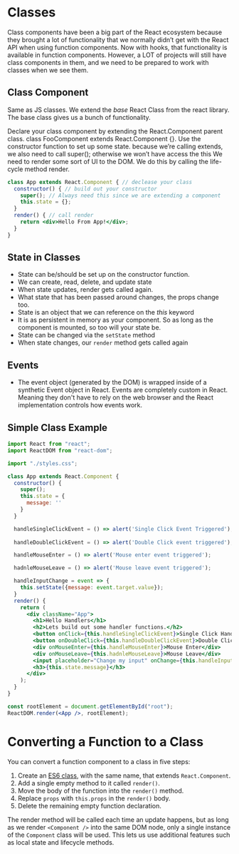 # Classes

Class components have been a big part of the React ecosystem because they brought a lot of functionality that we normally didn’t get with the React API when using function components. Now with hooks, that functionality is available in function components. However, a LOT of projects will still have class components in them, and we need to be prepared to work with classes when we see them.

## Class Component

Same as JS classes. We extend the *base* React Class from the react library. The base class gives us a bunch of functionality. 

Declare your class component by extending the React.Component parent class. class FooComponent extends React.Component {}. Use the constructor function to set up some state. because we’re calling extends, we also need to call super(); otherwise we won’t have access the this We need to render some sort of UI to the DOM. We do this by calling the life-cycle method render.

```jsx
class App extends React.Component { // declease your class
  constructor() { // build out your constructor
    super(); // Always need this since we are extending a component
    this.state = {};
  }
  render() { // call render
    return <div>Hello From App!</div>;
  }
}
```

## State in Classes

- State can be/should be set up on the constructor function.
- We can create, read, delete, and update state
- When state updates, render gets called again.
- What state that has been passed around changes, the props change too.
- State is an object that we can reference on the *this* keyword
- It is as persistent in memory as your component. So as long as the component is mounted, so too will your state be.
- State can be changed via the `setState` method
- When state changes, our `render` method gets called again

## Events

- The event object (generated by the DOM) is wrapped inside of a synthetic Event object in React. Events are completely custom in React. Meaning they don't have to rely on the web browser and the React implementation controls how events work.

## Simple Class Example

```jsx
import React from "react";
import ReactDOM from "react-dom";

import "./styles.css";

class App extends React.Component {
  constructor() {
    super();
    this.state = {
      message: ''
    }
  }

  handleSingleClickEvent = () => alert('Single Click Event Triggered');
  
  handleDoubleClickEvent = () => alert('Double Click event triggered');

  handleMouseEnter = () => alert('Mouse enter event triggered');

  hadnleMouseLeave = () => alert('Mouse leave event triggered');

  handleInputChange = event => {
    this.setState({message: event.target.value});
  }
  render() {
    return (
      <div className="App">
        <h1>Hello Handlers</h1>
        <h2>Lets build out some handler functions.</h2>
        <button onClick={this.handleSingleClickEvent}>Single Click Handler Demo</button>
        <button onDoubleClick={this.handleDoubleClickEvent}>Double Click Handler</button>
        <div onMouseEnter={this.handleMouseEnter}>Mouse Enter</div>
        <div onMouseLeave={this.hadnleMouseLeave}>Mouse Leave</div>
        <input placeholder="Change my input" onChange={this.handleInputChange}/>
        <h3>{this.state.message}</h3>
      </div>
    );
  }
}

const rootElement = document.getElementById("root");
ReactDOM.render(<App />, rootElement);
```

# Converting a Function to a Class

You can convert a function component to a class in five steps:

1. Create an [ES6 class](https://developer.mozilla.org/en/docs/Web/JavaScript/Reference/Classes), with the same name, that extends `React.Component`.
2. Add a single empty method to it called `render()`.
3. Move the body of the function into the `render()` method.
4. Replace `props` with `this.props` in the `render()` body.
5. Delete the remaining empty function declaration.

The render method will be called each time an update happens, but as long as we render `<Component />` into the same DOM node, only a single instance of the `Component` class will be used. This lets us use additional features such as local state and lifecycle methods.